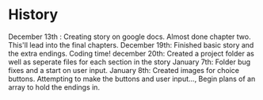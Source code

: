 # History

December 13th : Creating story on google docs. Almost done chapter two. This'll lead into the final chapters.
December 19th: Finished basic story and the extra endings. Coding time!
december 20th: Created a project folder as well as seperate files for each section in the story
January 7th: Folder bug fixes and a start on user input.
January 8th: Created images for choice buttons. Attempting to make the buttons and user input..., Begin plans of an array to hold the endings in.
